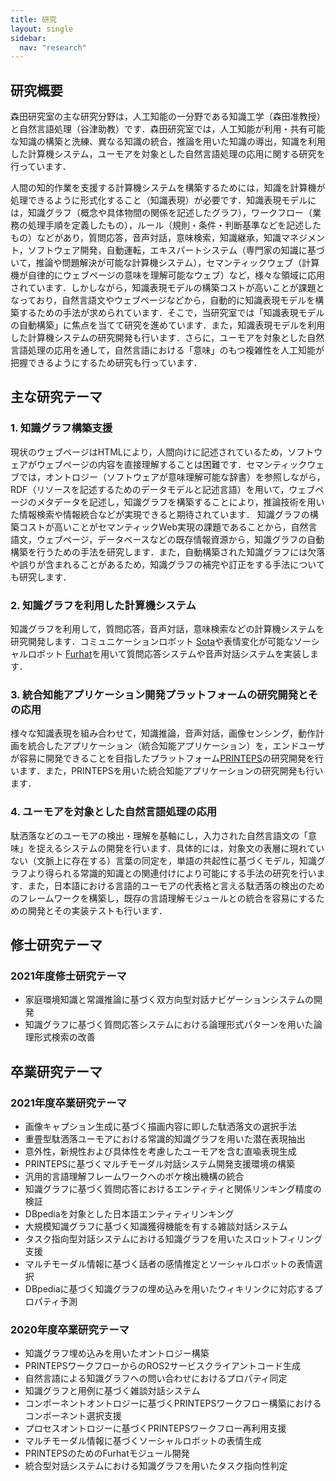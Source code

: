 ```yaml
---
title: 研究
layout: single
sidebar:
  nav: "research"
---
```

## 研究概要
森田研究室の主な研究分野は，人工知能の一分野である知識工学（森田准教授）と自然言語処理（谷津助教）です．森田研究室では，人工知能が利用・共有可能な知識の構築と洗練、異なる知識の統合，推論を用いた知識の導出，知識を利用した計算機システム，ユーモアを対象とした自然言語処理の応用に関する研究を行っています．

人間の知的作業を支援する計算機システムを構築するためには，知識を計算機が処理できるように形式化すること（知識表現）が必要です．知識表現モデルには，知識グラフ（概念や具体物間の関係を記述したグラフ），ワークフロー（業務の処理手順を定義したもの），ルール（規則・条件・判断基準などを記述したもの）などがあり，質問応答，音声対話，意味検索，知識継承，知識マネジメント，ソフトウェア開発，自動運転，エキスパートシステム（専門家の知識に基づいて，推論や問題解決が可能な計算機システム），セマンティックウェブ（計算機が自律的にウェブページの意味を理解可能なウェブ）など，様々な領域に応用されています．しかしながら，知識表現モデルの構築コストが高いことが課題となっており，自然言語文やウェブページなどから，自動的に知識表現モデルを構築するための手法が求められています．そこで，当研究室では「知識表現モデルの自動構築」に焦点を当てて研究を進めています．また，知識表現モデルを利用した計算機システムの研究開発も行います．さらに，ユーモアを対象とした自然言語処理の応用を通して，自然言語における「意味」のもつ複雑性を人工知能が把握できるようにするため研究も行っています．

## 主な研究テーマ

### 1. 知識グラフ構築支援
現状のウェブページはHTMLにより，人間向けに記述されているため，ソフトウェアがウェブページの内容を直接理解することは困難です．セマンティックウェブでは，オントロジー（ソフトウェアが意味理解可能な辞書）を参照しながら，RDF（リソースを記述するためのデータモデルと記述言語）を用いて，ウェブページのメタデータを記述し，知識グラフを構築することにより，推論技術を用いた情報検索や情報統合などが実現できると期待されています．
知識グラフの構築コストが高いことがセマンティックWeb実現の課題であることから，自然言語文，ウェブページ，データベースなどの既存情報資源から，知識グラフの自動構築を行うための手法を研究します．また，自動構築された知識グラフには欠落や誤りが含まれることがあるため，知識グラフの補完や訂正をする手法についても研究します．

### 2. 知識グラフを利用した計算機システム
知識グラフを利用して，質問応答，音声対話，意味検索などの計算機システムを研究開発します．コミュニケーションロボット [Sota](https://www.vstone.co.jp/products/sota/)や表情変化が可能なソーシャルロボット [Furhat](https://furhatrobotics.com/)を用いて質問応答システムや音声対話システムを実装します．

### 3. 統合知能アプリケーション開発プラットフォームの研究開発とその応用
様々な知識表現を組み合わせて，知識推論，音声対話，画像センシング，動作計画を統合したアプリケーション（統合知能アプリケーション）を，エンドユーザが容易に開発できることを目指したプラットフォーム[PRINTEPS](https://printeps.org/)の研究開発を行います．また，PRINTEPSを用いた統合知能アプリケーションの研究開発も行います．

### 4. ユーモアを対象とした自然言語処理の応用
駄洒落などのユーモアの検出・理解を基軸にし，入力された自然言語文の「意味」を捉えるシステムの開発を行います．具体的には，対象文の表層に現れていない（文脈上に存在する）言葉の同定を，単語の共起性に基づくモデル，知識グラフより得られる常識的知識との関連付けにより可能にする手法の研究を行います．また，日本語における言語的ユーモアの代表格と言える駄洒落の検出のためのフレームワークを構築し，既存の言語理解モジュールとの統合を容易にするための開発とその実装テストも行います． 

## 修士研究テーマ
### 2021年度修士研究テーマ
* 家庭環境知識と常識推論に基づく双方向型対話ナビゲーションシステムの開発
* 知識グラフに基づく質問応答システムにおける論理形式パターンを用いた論理形式検索の改善

## 卒業研究テーマ

### 2021年度卒業研究テーマ
* 画像キャプション生成に基づく描画内容に即した駄洒落文の選択手法
* 重畳型駄洒落ユーモアにおける常識的知識グラフを用いた潜在表現抽出
* 意外性，新規性および具体性を考慮したユーモアを含む直喩表現生成
* PRINTEPSに基づくマルチモーダル対話システム開発支援環境の構築
* 汎用的言語理解フレームワークへのボケ検出機構の統合
* 知識グラフに基づく質問応答におけるエンティティと関係リンキング精度の検証
* DBpediaを対象とした日本語エンティティリンキング
* 大規模知識グラフに基づく知識獲得機能を有する雑談対話システム
* タスク指向型対話システムにおける知識グラフを用いたスロットフィリング支援
* マルチモーダル情報に基づく話者の感情推定とソーシャルロボットの表情選択
* DBpediaに基づく知識グラフの埋め込みを用いたウィキリンクに対応するプロパティ予測

### 2020年度卒業研究テーマ
* 知識グラフ埋め込みを用いたオントロジー構築
* PRINTEPSワークフローからのROS2サービスクライアントコード生成
* 自然言語による知識グラフへの問い合わせにおけるプロパティ同定
* 知識グラフと用例に基づく雑談対話システム
* コンポーネントオントロジーに基づくPRINTEPSワークフロー構築におけるコンポーネント選択支援
* プロセスオントロジーに基づくPRINTEPSワークフロー再利用支援
* マルチモーダル情報に基づくソーシャルロボットの表情生成
* PRINTEPSのためのFurhatモジュール開発
* 統合型対話システムにおける知識グラフを用いたタスク指向性判定